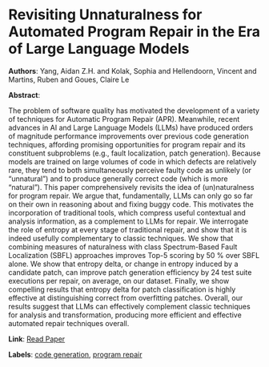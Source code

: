 # Revisiting Unnaturalness for Automated Program Repair in the Era of Large Language Models

**Authors**: Yang, Aidan Z.H. and Kolak, Sophia and Hellendoorn, Vincent and Martins, Ruben and Goues, Claire Le

**Abstract**:

The problem of software quality has motivated the development of a variety of techniques for Automatic Program Repair (APR). Meanwhile, recent advances in AI and Large Language Models (LLMs) have produced orders of magnitude performance improvements over previous code generation techniques, affording promising opportunities for program repair and its constituent subproblems (e.g., fault localization, patch generation). Because models are trained on large volumes of code in which defects are relatively rare, they tend to both simultaneously perceive faulty code as unlikely (or “unnatural”) and to produce generally correct code (which is more “natural”). This paper comprehensively revisits the idea of (un)naturalness for program repair. We argue that, fundamentally, LLMs can only go so far on their own in reasoning about and fixing buggy code. This motivates the incorporation of traditional tools, which compress useful contextual and analysis information, as a complement to LLMs for repair. We interrogate the role of entropy at every stage of traditional repair, and show that it is indeed usefully complementary to classic techniques. We show that combining measures of naturalness with class Spectrum-Based Fault Localization (SBFL) approaches improves Top-5 scoring by 50 % over SBFL alone. We show that entropy delta, or change in entropy induced by a candidate patch, can improve patch generation efficiency by 24 test suite executions per repair, on average, on our dataset. Finally, we show compelling results that entropy delta for patch classification is highly effective at distinguishing correct from overfitting patches. Overall, our results suggest that LLMs can effectively complement classic techniques for analysis and transformation, producing more efficient and effective automated repair techniques overall.

**Link**: [Read Paper](https://doi.ieeecomputersociety.org/10.1109/ICSE55347.2025.00089)

**Labels**: [code generation](../../labels/code_generation.md), [program repair](../../labels/program_repair.md)

